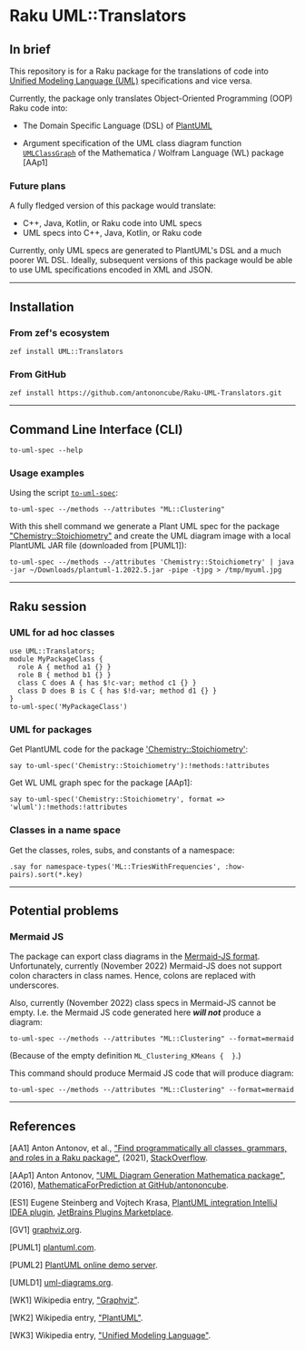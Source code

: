 # Raku UML::Translators

## In brief

This repository is for a Raku package for the translations of code into 
[Unified Modeling Language (UML)](https://en.wikipedia.org/wiki/Unified_Modeling_Language) 
specifications and vice versa.

Currently, the package only translates Object-Oriented Programming (OOP) Raku code into: 

- The Domain Specific Language (DSL) of [PlantUML](https://plantuml.com)

- Argument specification of the UML class diagram function [`UMLClassGraph`](https://github.com/antononcube/MathematicaForPrediction/blob/master/Misc/UMLDiagramGeneration.m)
  of the Mathematica / Wolfram Language (WL) package [AAp1] 

### Future plans

A fully fledged version of this package would translate:
- C++, Java, Kotlin, or Raku code into UML specs
- UML specs into C++, Java, Kotlin, or Raku code

Currently, only UML specs are generated to PlantUML's DSL and a much poorer WL DSL.
Ideally, subsequent versions of this package would be able to use UML specifications
encoded in XML and JSON.

------ 

## Installation

### From zef's ecosystem

```shell
zef install UML::Translators
```

### From GitHub

```
zef install https://github.com/antononcube/Raku-UML-Translators.git 
```

------ 

## Command Line Interface (CLI)

```shell
to-uml-spec --help
```

### Usage examples

Using the script [`to-uml-spec`](bin/to-uml-spec):

```shell
to-uml-spec --/methods --/attributes "ML::Clustering"
```

With this shell command we generate a Plant UML spec for the package 
["Chemistry::Stoichiometry"](https://raku.land/cpan:ANTONOV/Chemistry::Stoichiometry)
and create the UML diagram image with a local PlantUML JAR file (downloaded from [PUML1]):

```
to-uml-spec --/methods --/attributes 'Chemistry::Stoichiometry' | java -jar ~/Downloads/plantuml-1.2022.5.jar -pipe -tjpg > /tmp/myuml.jpg
```

-----

## Raku session

### UML for ad hoc classes

```perl6
use UML::Translators;
module MyPackageClass {
  role A { method a1 {} }
  role B { method b1 {} }
  class C does A { has $!c-var; method c1 {} }
  class D does B is C { has $!d-var; method d1 {} }
}
to-uml-spec('MyPackageClass')
```

### UML for packages

Get PlantUML code for the package
['Chemistry::Stoichiometry'](https://raku.land/cpan:ANTONOV/Chemistry::Stoichiometry):

```perl6
say to-uml-spec('Chemistry::Stoichiometry'):!methods:!attributes
```

Get WL UML graph spec for the package [AAp1]:

```perl6
say to-uml-spec('Chemistry::Stoichiometry', format => 'wluml'):!methods:!attributes
```

### Classes in a name space

Get the classes, roles, subs, and constants of a namespace:

```perl6
.say for namespace-types('ML::TriesWithFrequencies', :how-pairs).sort(*.key)
```

------ 

## Potential problems

### Mermaid JS

The package can export class diagrams in the 
[Mermaid-JS format](https://mermaid-js.github.io/mermaid/#/classDiagram).
Unfortunately, currently (November 2022) Mermaid-JS does not support colon characters in class names.
Hence, colons are replaced with underscores.

Also, currently (November 2022) class specs in Mermaid-JS cannot be empty. I.e. the Mermaid JS code
generated here ***will not*** produce a diagram:

```shell
to-uml-spec --/methods --/attributes "ML::Clustering" --format=mermaid  
```

(Because of the empty definition `ML_Clustering_KMeans {  }`.)

This command should produce Mermaid JS code that will produce diagram:

```
to-uml-spec --/methods --/attributes "ML::Clustering" --format=mermaid  
```

------ 

## References

[AA1] Anton Antonov, et al.,
["Find programmatically all classes, grammars, and roles in a Raku package"](https://stackoverflow.com/q/68622047/14163984),
(2021),
[StackOverflow](https://stackoverflow.com).

[AAp1] Anton Antonov,
["UML Diagram Generation Mathematica package"](https://github.com/antononcube/MathematicaForPrediction/blob/master/Misc/UMLDiagramGeneration.m),
(2016),
[MathematicaForPrediction at GitHub/antononcube](https://github.com/antononcube).

[ES1] Eugene Steinberg and Vojtech Krasa, 
[PlantUML integration IntelliJ IDEA plugin](https://plugins.jetbrains.com/plugin/7017-plantuml-integration), 
[JetBrains Plugins Marketplace](https://plugins.jetbrains.com).

[GV1] [graphviz.org](https://graphviz.org).

[PUML1] [plantuml.com](https://plantuml.com).

[PUML2] [PlantUML online demo server](http://www.plantuml.com/plantuml).

[UMLD1] [uml-diagrams.org](https://www.uml-diagrams.org).

[WK1] Wikipedia entry, ["Graphviz"](https://en.wikipedia.org/wiki/Graphviz).

[WK2] Wikipedia entry, ["PlantUML"](https://en.wikipedia.org/wiki/PlantUML).

[WK3] Wikipedia entry, ["Unified Modeling Language"](https://en.wikipedia.org/wiki/Unified_Modeling_Language).

